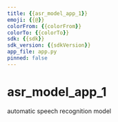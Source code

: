 ```yaml
---
title: {{asr_model_app_1}}
emoji: {{@}}
colorFrom: {{colorFrom}}
colorTo: {{colorTo}}
sdk: {{sdk}}
sdk_version: {{sdkVersion}}
app_file: app.py
pinned: false
---
```

# asr_model_app_1
automatic speech recognition model
